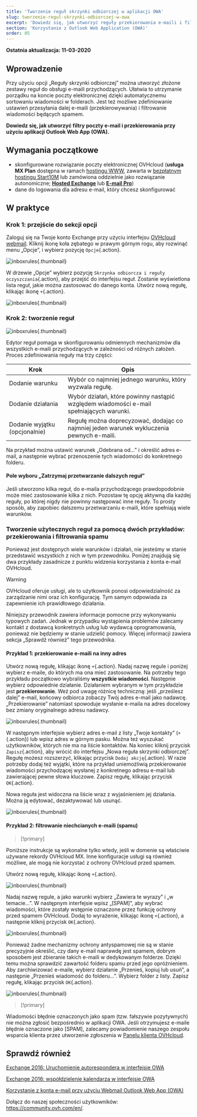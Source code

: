 ```yaml
---
title: 'Tworzenie reguł skrzynki odbiorczej w aplikacji OWA'
slug: tworzenie-regul-skrzynki-odbiorczej-w-owa
excerpt: 'Dowiedz się, jak utworzyć reguły przekierowania e-maili i filtry przy użyciu aplikacji OWA'
section: 'Korzystanie z Outlook Web Application (OWA)'
order: 05
---
```


**Ostatnia aktualizacja: 11-03-2020**


## Wprowadzenie

Przy użyciu opcji „Reguły skrzynki odbiorczej” można utworzyć złożone zestawy reguł do obsługi e-maili przychodzących. Ułatwia to utrzymanie porządku na koncie poczty elektronicznej dzięki automatycznemu sortowaniu wiadomości w folderach. Jest też możliwe zdefiniowanie ustawień przesyłania dalej e-maili (przekierowywania) i filtrowanie wiadomości będących spamem.

**Dowiedz się, jak utworzyć filtry poczty e-mail i przekierowania przy użyciu aplikacji Outlook Web App (OWA).**


## Wymagania początkowe

- skonfigurowane rozwiązanie poczty elektronicznej OVHcloud (**usługa MX Plan** dostępna w ramach [hostingu WWW](https://www.ovhcloud.com/pl/web-hosting/), zawarta w [bezpłatnym hostingu Start10M](https://www.ovhcloud.com/pl/domains/free-web-hosting/) lub zamówiona oddzielnie jako rozwiązanie autonomiczne; [**Hosted Exchange**](https://www.ovhcloud.com/pl/emails/hosted-exchange/) lub [**E-mail Pro**](https://www.ovhcloud.com/pl/emails/email-pro/))
- dane do logowania dla adresu e-mail, który chcesz skonfigurować


## W praktyce

### Krok 1: przejście do sekcji opcji

Zaloguj się na Twoje konto Exchange przy użyciu interfejsu [OVHcloud webmail](https://www.ovh.pl/mail/). Kliknij ikonę koła zębatego w prawym górnym rogu, aby rozwinąć menu „Opcje”, i wybierz pozycję `Opcje`{.action}.

![inboxrules](images/exchange-rules-step1.png){.thumbnail}

W drzewie „Opcje” wybierz pozycję `Skrzynka odbiorcza i reguły oczyszczania`{.action}, aby przejść do interfejsu reguł. Zostanie wyświetlona lista reguł, jakie można zastosować do danego konta. Utwórz nową regułę, klikając ikonę `+`{.action}.

![inboxrules](images/exchange-rules-step2.png){.thumbnail}

### Krok 2: tworzenie reguł

![inboxrules](images/exchange-rules-step3.png){.thumbnail}

Edytor reguł pomaga w skonfigurowaniu odmiennych mechanizmów dla wszystkich e-maili przychodzących w zależności od różnych założeń. Proces zdefiniowania reguły ma trzy części:

|Krok|Opis|
|---|---|
|Dodanie warunku|Wybór co najmniej jednego warunku, który wyzwala regułę.|
|Dodanie działania|Wybór działań, które powinny nastąpić względem wiadomości e-mail spełniających warunki.|
|Dodanie wyjątku (opcjonalnie)|Regułę można doprecyzować, dodając co najmniej jeden warunek wykluczenia pewnych e-maili.|

Na przykład można ustawić warunek „Odebrana od...” i określić adres e-mail, a następnie wybrać przenoszenie tych wiadomości do konkretnego folderu.

#### Pole wyboru „Zatrzymaj przetwarzanie dalszych reguł”

Jeśli utworzono kilka reguł, do e-maila przychodzącego prawdopodobnie może mieć zastosowanie kilka z nich. Pozostaw tę opcję aktywną dla każdej reguły, po której nigdy nie powinny następować inne reguły. To prosty sposób, aby zapobiec dalszemu przetwarzaniu e-maili, które spełniają wiele warunków.

### Tworzenie użytecznych reguł za pomocą dwóch przykładów: przekierowania i filtrowania spamu 

Ponieważ jest dostępnych wiele warunków i działań, nie jesteśmy w stanie przedstawić wszystkich z nich w tym przewodniku. Poniżej znajdują się dwa przykłady zasadnicze z punktu widzenia korzystania z konta e-mail OVHcloud. 

> [!warning]
>OVHcloud oferuje usługi, ale to użytkownik ponosi odpowiedzialność za zarządzanie nimi oraz ich konfigurację. Tym samym odpowiada za zapewnienie ich prawidłowego działania.
>
>Niniejszy przewodnik zawiera informacje pomocne przy wykonywaniu typowych zadań. Jednak w przypadku wystąpienia problemów zalecamy kontakt z dostawcą konkretnych usług lub wydawcą oprogramowania, ponieważ nie będziemy w stanie udzielić pomocy. Więcej informacji zawiera sekcja „Sprawdź również” tego przewodnika.
>

#### Przykład 1: przekierowanie e-maili na inny adres

Utwórz nową regułę, klikając ikonę `+`{.action}. Nadaj nazwę regule i poniżej wybierz e-maile, do których ma ona mieć zastosowanie. Na potrzeby tego przykładu początkowo wybraliśmy **wszystkie wiadomości**. Następnie wybierz odpowiednie działanie. Działaniem wybranym w tym przykładzie jest **przekierowanie**. Weź pod uwagę różnicę techniczną: jeśli „prześlesz dalej” e-mail, końcowy odbiorca zobaczy Twój adres e-mail jako nadawcę. „Przekierowanie” natomiast spowoduje wysłanie e-maila na adres docelowy bez zmiany oryginalnego adresu nadawcy. 

![inboxrules](images/exchange-rules-step4.png){.thumbnail}

W następnym interfejsie wybierz adres e-mail z listy „Twoje kontakty” (`+`{.action}) lub wpisz adres w górnym pasku. Można też wyszukać użytkowników, których nie ma na liście kontaktów. Na koniec kliknij przycisk `Zapisz`{.action}, aby wrócić do interfejsu „Nowa reguła skrzynki odbiorczej”. Regułę możesz rozszerzyć, klikając przycisk `Dodaj akcję`{.action}. W razie potrzeby dodaj też wyjątki, które na przykład uniemożliwią przekierowanie wiadomości przychodzącej wysłanej z konkretnego adresu e-mail lub zawierającej pewne słowa kluczowe. Zapisz regułę, klikając przycisk `OK`{.action}.

Nowa reguła jest widoczna na liście wraz z wyjaśnieniem jej działania. Można ją edytować, dezaktywować lub usunąć.

![inboxrules](images/redirection_rulebis.gif){.thumbnail}


#### Przykład 2: filtrowanie niechcianych e-maili (spamu)

> [!primary]
>
Poniższe instrukcje są wykonalne tylko wtedy, jeśli w domenie są właściwie używane rekordy OVHcloud MX. Inne konfiguracje usługi są również możliwe, ale mogą nie korzystać z ochrony OVHcloud przed spamem.
>

Utwórz nową regułę, klikając ikonę `+`{.action}.

![inboxrules](images/exchange-rules-step7.png){.thumbnail}

Nadaj nazwę regule, a jako warunki wybierz „Zawiera te wyrazy” i „w temacie...”. W następnym interfejsie wpisz „\[SPAM]”, aby wybrać wiadomości, które zostały wstępnie oznaczone przez funkcję ochrony przed spamem OVHcloud. Dodaj to wyrażenie, klikając ikonę `+`{.action}, a następnie kliknij przycisk `OK`{.action}.

![inboxrules](images/exchange-rules-step8.png){.thumbnail}

Ponieważ żadne mechanizmy ochrony antyspamowej nie są w stanie precyzyjnie określić, czy dany e-mail naprawdę jest spamem, dobrym sposobem jest zbieranie takich e-maili w dedykowanym folderze. Dzięki temu można sprawdzić zawartość folderu spamu przed jego opróżnieniem. Aby zarchiwizować e-maile, wybierz działanie „Przenieś, kopiuj lub usuń”, a następnie „Przenieś wiadomość do folderu...”. Wybierz folder z listy. Zapisz regułę, klikając przycisk `OK`{.action}.

![inboxrules](images/exchange-rules-step9_2.png){.thumbnail}


> [!primary]
>
Wiadomości błędnie oznaczonych jako spam (tzw. fałszywie pozytywnych) nie można zgłosić bezpośrednio w aplikacji OWA. Jeśli otrzymujesz e-maile błędnie oznaczone jako \[SPAM], zalecamy powiadomienie naszego zespołu wsparcia klienta przez utworzenie zgłoszenia w [Panelu klienta OVHcloud](https://www.ovh.com/manager/dedicated/#/support/tickets/new).  
>


## Sprawdź również

[Exchange 2016: Uruchomienie autorespondera w interfejsie OWA](../exchange_2016_uruchomienie_autorespondera_w_interfejsie_owa/)

[Exchange 2016: współdzielenie kalendarza w interfejsie OWA](../exchange_2016_wspoldzielenie_kalendarza_poprzez_webmail_owa/)

[Korzystanie z konta e-mail przy użyciu Webmail Outlook Web App (OWA)](../exchange_2016_przewodnik_dotyczacy_korzystania_z_outlook_web_app/)

Dołącz do naszej społeczności użytkowników: <https://community.ovh.com/en/>.